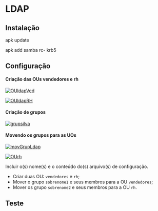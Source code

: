 # LDAP

## Instalação

apk update

apk add samba rc- krb5


## Configuração

#### Criação das OUs vendedores e rh

[![OUldapVed](https://i.im.ge/2024/01/03/3MW4JY.OUldapVed.png)](https://im.ge/i/3MW4JY)

[![OUldapRH](https://i.im.ge/2024/01/04/3XpvVx.OUldapRH.png)](https://im.ge/i/3XpvVx)

#### Criação de grupos

[![grupsilva](https://i.im.ge/2024/01/04/3XpeMS.grupsilva.png)](https://im.ge/i/3XpeMS)



#### Movendo os grupos para as UOs

[![movGrupLdap](https://i.im.ge/2024/01/03/3MZGYa.movGrupLdap.png)](https://im.ge/i/3MZGYa)

[![OUrh](https://i.im.ge/2024/01/04/3Xp17T.OUrh.png)](https://im.ge/i/3Xp17T)



Incluir o(s) nome(s) e o conteúdo do(s) arquivo(s) de configuração.

- Criar duas OU: `vendedores` e `rh`;
- Mover o grupo `sobrenome1` e seus membros para a OU `vendedores`;
- Mover os grupo `sobrenome2` e seus membros para a OU `rh`.

## Teste


